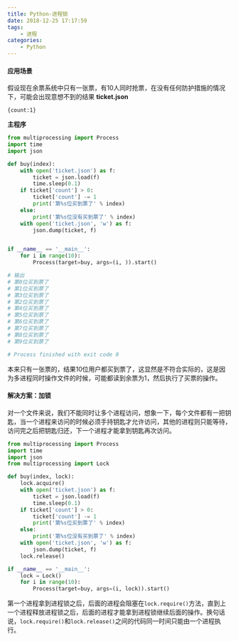 ```yaml
---
title: Python-进程锁
date: 2018-12-25 17:17:59
tags:
    - 进程
categories:
    - Python
---
```

#### 应用场景
假设现在余票系统中只有一张票，有10人同时抢票，在没有任何防护措施的情况下，可能会出现意想不到的结果
__ticket.json__
```
{count:1}
```
__主程序__
```python
from multiprocessing import Process
import time
import json

def buy(index):
    with open('ticket.json') as f:
        ticket = json.load(f)
        time.sleep(0.1)
    if ticket['count'] > 0:
        ticket['count'] -= 1
        print('第%s位买到票了' % index)
    else:
        print('第%s位没有买到票了' % index)
    with open('ticket.json', 'w') as f:
        json.dump(ticket, f)


if __name__ == '__main__':
    for i in range(10):
        Process(target=buy, args=(i, )).start()

# 输出
# 第0位买到票了
# 第1位买到票了
# 第3位买到票了
# 第2位买到票了
# 第4位买到票了
# 第5位买到票了
# 第6位买到票了
# 第7位买到票了
# 第8位买到票了
# 第9位买到票了

# Process finished with exit code 0
```
本来只有一张票的，结果10位用户都买到票了，这显然是不符合实际的，这是因为多进程同时操作文件的时候，可能都读到余票为1，然后执行了买票的操作。
#### 解决方案：加锁
对一个文件来说，我们不能同时让多个进程访问，想象一下，每个文件都有一把钥匙，当一个进程来访问的时候必须手持钥匙才允许访问，其他的进程则只能等待，访问完之后把钥匙归还，下一个进程才能拿到钥匙再次访问。
```python
from multiprocessing import Process
import time
import json
from multiprocessing import Lock

def buy(index, lock):
    lock.acquire()
    with open('ticket.json') as f:
        ticket = json.load(f)
        time.sleep(0.1)
    if ticket['count'] > 0:
        ticket['count'] -= 1
        print('第%s位买到票了' % index)
    else:
        print('第%s位没有买到票了' % index)
    with open('ticket.json', 'w') as f:
        json.dump(ticket, f)
    lock.release()

if __name__ == '__main__':
    lock = Lock()
    for i in range(10):
        Process(target=buy, args=(i, lock)).start()
```
第一个进程拿到进程锁之后，后面的进程会阻塞在`lock.require()`方法，直到上一个进程释放进程锁之后，后面的进程才能拿到进程锁继续后面的操作。换句话说，`lock.require()`和`lock.release()`之间的代码同一时间只能由一个进程执行。
